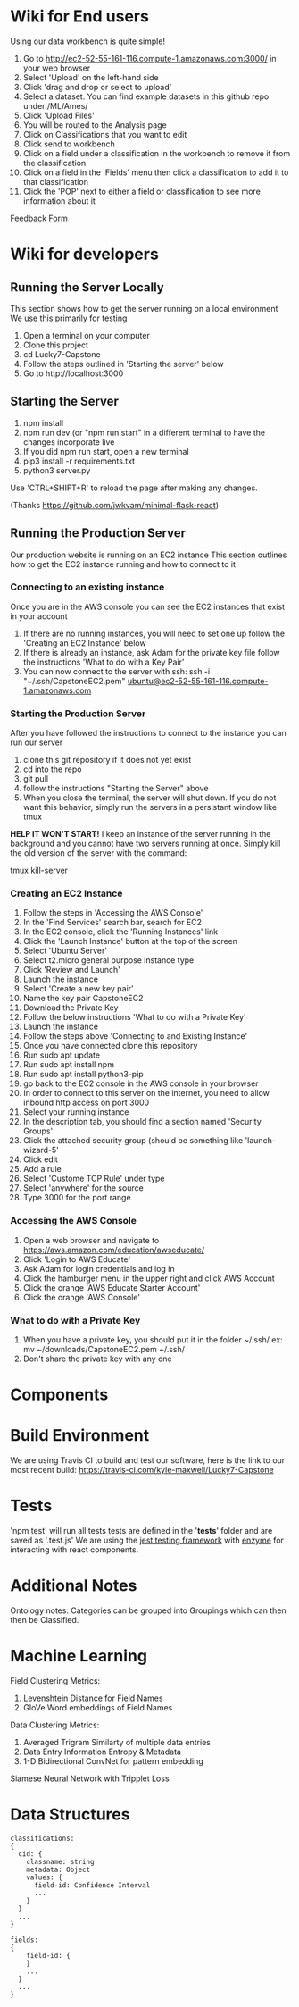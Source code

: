# Wiki for End users

Using our data workbench is quite simple!

1. Go to http://ec2-52-55-161-116.compute-1.amazonaws.com:3000/ in your web browser
2. Select 'Upload' on the left-hand side
3. Click 'drag and drop or select to upload'
4. Select a dataset.  You can find example datasets in this github repo under /ML/Ames/
5. Click 'Upload Files'
6. You will be routed to the Analysis page
7. Click on Classifications that you want to edit
8. Click send to workbench
9. Click on a field under a classification in the workbench to remove it from the classification
10. Click on a field in the 'Fields' menu then click a classification to add it to that classification
11. Click the 'POP' next to either a field or classification to see more information about it

[Feedback Form](https://docs.google.com/forms/d/e/1FAIpQLScmxEMG7J4y-km6vZKv0yY13olqkSYTY7VY-2L8MOqAJuZCdA/viewform?usp=sf_link)

# Wiki for developers

## Running the Server Locally

This section shows how to get the server running on a local environment
We use this primarily for testing

1. Open a terminal on your computer
2. Clone this project
3. cd Lucky7-Capstone
4. Follow the steps outlined in 'Starting the server' below
5. Go to http://localhost:3000

## Starting the Server

1. npm install
2. npm run dev (or "npm run start" in a different terminal to have the changes incorporate live
3. If you did npm run start, open a new terminal
4. pip3 install -r requirements.txt
5. python3 server.py

Use 'CTRL+SHIFT+R' to reload the page after making any changes.

(Thanks https://github.com/jwkvam/minimal-flask-react)

## Running the Production Server

Our production website is running on an EC2 instance
This section outlines how to get the EC2 instance running and how to connect to it


### Connecting to an existing instance

Once you are in the AWS console you can see the EC2 instances that exist in your account

1. If there are no running instances, you will need to set one up
	follow the 'Creating an EC2 Instance' below
2. If there is already an instance, ask Adam for the private key file
	follow the instructions 'What to do with a Key Pair'
3. You can now connect to the server with ssh:
	ssh -i "~/.ssh/CapstoneEC2.pem" ubuntu@ec2-52-55-161-116.compute-1.amazonaws.com

### Starting the Production Server

After you have followed the instructions to connect to the instance you can run our server

1. clone this git repository if it does not yet exist
2. cd into the repo
3. git pull
4. follow the instructions "Starting the Server" above
5. When you close the terminal, the server will shut down.
	If you do not want this behavior, simply run the servers in a persistant window like tmux

**HELP IT WON'T START!**
I keep an instance of the server running in the background and you cannot have two servers running at once.  Simply kill the old version of the server with the command:

tmux kill-server


### Creating an EC2 Instance

1. Follow the steps in 'Accessing the AWS Console'
2. In the 'Find Services' search bar, search for EC2
3. In the EC2 console, click the 'Running Instances' link
4. Click the 'Launch Instance' button at the top of the screen
5. Select 'Ubuntu Server'
6. Select t2.micro general purpose instance type
7. Click 'Review and Launch'
8. Launch the instance
9. Select 'Create a new key pair'
10. Name the key pair CapstoneEC2
11. Download the Private Key
12. Follow the below instructions 'What to do with a Private Key'
13. Launch the instance
14. Follow the steps above 'Connecting to and Existing Instance'
15. Once you have connected clone this repository
16. Run sudo apt update
17. Run sudo apt install npm
18. Run sudo apt install python3-pip
19. go back to the EC2 console in the AWS console in your browser
20. In order to connect to this server on the internet, you need to allow inbound http access on port 3000
21. Select your running instance
22. In the description tab, you should find a section named 'Security Groups'
23. Click the attached security group (should be something like 'launch-wizard-5'
24. Click edit
25. Add a rule
26. Select 'Custome TCP Rule' under type
27. Select 'anywhere' for the source
28. Type 3000 for the port range

### Accessing the AWS Console

1. Open a web browser and navigate to https://aws.amazon.com/education/awseducate/
2. Click 'Login to AWS Educate'
3. Ask Adam for login credentials and log in
4. Click the hamburger menu in the upper right and click AWS Account
5. Click the orange 'AWS Educate Starter Account'
6. Click the orange 'AWS Console'

### What to do with a Private Key

1. When you have a private key, you should put it in the folder ~/.ssh/
	ex: mv ~/downloads/CapstoneEC2.pem ~/.ssh/
2. Don't share the private key with any one

# Components


# Build Environment

We are using Travis CI to build and test our software, here is the link to our most recent build: 
https://travis-ci.com/kyle-maxwell/Lucky7-Capstone

# Tests
'npm test' will run all tests
tests are defined in the '__tests__' folder and are saved as '<NAME>.test.js'
We are using the [jest testing framework](https://jestjs.io/en/) with [enzyme](https://airbnb.io/enzyme/) for interacting with react components.

# Additional Notes

Ontology notes:
Categories can be grouped into Groupings which can then then be Classified.


# Machine Learning 

Field Clustering Metrics:
1. Levenshtein Distance for Field Names
2. GloVe Word embeddings of Field Names

Data Clustering Metrics:
1. Averaged Trigram Similarty of multiple data entries
2. Data Entry Information Entropy & Metadata
3. 1-D Bidirectional ConvNet for pattern embedding

Siamese Neural Network with Tripplet Loss


# Data Structures

```
classifications:
{
  cid: { 
    classname: string   
    metadata: Object   
    values: {   
      field-id: Confidence Interval     
      ...              
    }   
  } 
  ...     
}

fields:
{ 
    field-id: {   
    }   
    ...    
  } 
  ... 
}
```
